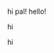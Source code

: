 
hi pal!
hello!



















































hi

















































hi 

